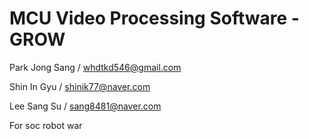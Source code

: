 # MCU Video Processing Software - GROW

Park Jong Sang / whdtkd546@gmail.com

Shin In Gyu / shinik77@naver.com

Lee Sang Su / sang8481@naver.com

For soc robot war
